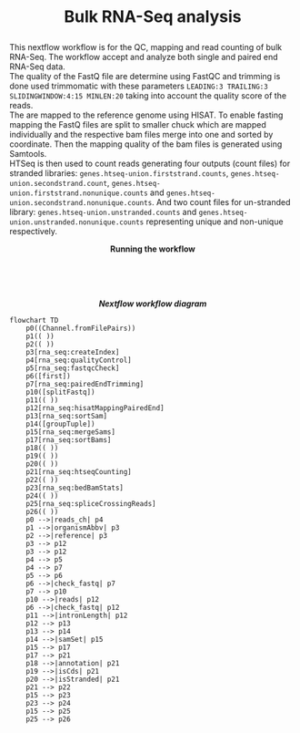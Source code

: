 # <p align=center>Bulk RNA-Seq analysis</p>

This nextflow workflow is for the QC, mapping and read counting of bulk RNA-Seq. The workflow accept and analyze both single and paired end RNA-Seq data.  
The quality of the FastQ file are determine using FastQC and trimming is done used trimmomatic with these parameters `LEADING:3 TRAILING:3 SLIDINGWINDOW:4:15 MINLEN:20` taking into account the quality score of the reads.
<br />
The are mapped to the reference genome using HISAT. To enable fasting mapping the FastQ files are split to smaller chuck which are mapped individually and the respective bam files merge into one and sorted by coordinate. Then the mapping quality of the bam files is generated using Samtools. 
<br />
HTSeq is then used to count reads generating four outputs (count files) for stranded libraries: `genes.htseq-union.firststrand.counts`, `genes.htseq-union.secondstrand.count`, `genes.htseq-union.firststrand.nonunique.counts` and `genes.htseq-union.secondstrand.nonunique.counts`. And two count files for un-stranded library: `genes.htseq-union.unstranded.counts` and `genes.htseq-union.unstranded.nonunique.counts` representing unique and non-unique respectively. 


**<p align=center>Running the workflow</p>**



<br />
<br />
<br />

***<p align=center>Nextflow workflow diagram</p>*** 
```mermaid
flowchart TD
    p0((Channel.fromFilePairs))
    p1(( ))
    p2(( ))
    p3[rna_seq:createIndex]
    p4[rna_seq:qualityControl]
    p5[rna_seq:fastqcCheck]
    p6([first])
    p7[rna_seq:pairedEndTrimming]
    p10([splitFastq])
    p11(( ))
    p12[rna_seq:hisatMappingPairedEnd]
    p13[rna_seq:sortSam]
    p14([groupTuple])
    p15[rna_seq:mergeSams]
    p17[rna_seq:sortBams]
    p18(( ))
    p19(( ))
    p20(( ))
    p21[rna_seq:htseqCounting]
    p22(( ))
    p23[rna_seq:bedBamStats]
    p24(( ))
    p25[rna_seq:spliceCrossingReads]
    p26(( ))
    p0 -->|reads_ch| p4
    p1 -->|organismAbbv| p3
    p2 -->|reference| p3
    p3 --> p12
    p3 --> p12
    p4 --> p5
    p4 --> p7
    p5 --> p6
    p6 -->|check_fastq| p7
    p7 --> p10
    p10 -->|reads| p12
    p6 -->|check_fastq| p12
    p11 -->|intronLength| p12
    p12 --> p13
    p13 --> p14
    p14 -->|samSet| p15
    p15 --> p17
    p17 --> p21
    p18 -->|annotation| p21
    p19 -->|isCds| p21
    p20 -->|isStranded| p21
    p21 --> p22
    p15 --> p23
    p23 --> p24
    p15 --> p25
    p25 --> p26
```

